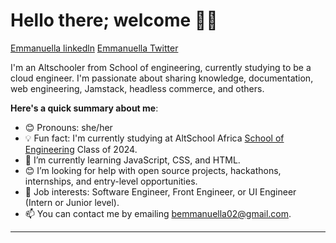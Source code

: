 # Hello there; welcome 👋🏾

[Emmanuella linkedln](https://www.linkedin.com/in/emmanuella-bala-33b91723b?utm_source=share&utm_campaign=share_via&utm_content=profile&utm_medium=ios_app) [Emmanuella Twitter](https://x.com/ella__bala?s=21)



I'm an Altschooler from School of engineering, currently studying to be a cloud engineer. I'm passionate about sharing knowledge, documentation, web engineering, Jamstack, headless commerce, and others. 

**Here's a quick summary about me**:

- 😊 Pronouns: she/her
- 💡 Fun fact: I'm currently studying at AltSchool Africa [School of Engineering](https://altschoolafrica.com/schools/engineering) Class of 2024.
- 🌱 I’m currently learning JavaScript, CSS, and HTML.
- 😊 I’m looking for help with open source projects, hackathons, internships, and entry-level opportunities.
- 💼 Job interests: Software Engineer, Front Engineer, or UI Engineer (Intern or Junior level).
- 📫 You can contact me by emailing bemmanuella02@gmail.com.

---

